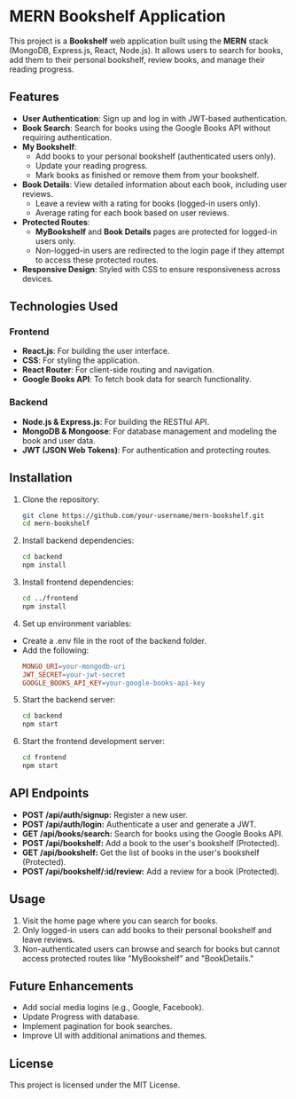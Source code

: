 # MERN Bookshelf Application

This project is a **Bookshelf** web application built using the **MERN** stack (MongoDB, Express.js, React, Node.js). It allows users to search for books, add them to their personal bookshelf, review books, and manage their reading progress.

## Features

- **User Authentication**: Sign up and log in with JWT-based authentication.
- **Book Search**: Search for books using the Google Books API without requiring authentication.
- **My Bookshelf**:
  - Add books to your personal bookshelf (authenticated users only).
  - Update your reading progress.
  - Mark books as finished or remove them from your bookshelf.
- **Book Details**: View detailed information about each book, including user reviews.
  - Leave a review with a rating for books (logged-in users only).
  - Average rating for each book based on user reviews.
- **Protected Routes**:
  - **MyBookshelf** and **Book Details** pages are protected for logged-in users only.
  - Non-logged-in users are redirected to the login page if they attempt to access these protected routes.
- **Responsive Design**: Styled with CSS to ensure responsiveness across devices.

## Technologies Used

### Frontend

- **React.js**: For building the user interface.
- **CSS**: For styling the application.
- **React Router**: For client-side routing and navigation.
- **Google Books API**: To fetch book data for search functionality.

### Backend

- **Node.js & Express.js**: For building the RESTful API.
- **MongoDB & Mongoose**: For database management and modeling the book and user data.
- **JWT (JSON Web Tokens)**: For authentication and protecting routes.

## Installation

1. Clone the repository:
   ```bash
   git clone https://github.com/your-username/mern-bookshelf.git
   cd mern-bookshelf
   ```
2. Install backend dependencies:
   ```bash
   cd backend
   npm install
   ```
3. Install frontend dependencies:
   ```bash
   cd ../frontend
   npm install
   ```
4. Set up environment variables:

- Create a .env file in the root of the backend folder.
- Add the following:
  ```makefile
  MONGO_URI=your-mongodb-uri
  JWT_SECRET=your-jwt-secret
  GOOGLE_BOOKS_API_KEY=your-google-books-api-key
  ```

5. Start the backend server:
   ```bash
   cd backend
   npm start
   ```
6. Start the frontend development server:
   ```bash
   cd frontend
   npm start
   ```

## API Endpoints

- **POST /api/auth/signup:** Register a new user.
- **POST /api/auth/login:** Authenticate a user and generate a JWT.
- **GET /api/books/search:** Search for books using the Google Books API.
- **POST /api/bookshelf:** Add a book to the user's bookshelf (Protected).
- **GET /api/bookshelf:** Get the list of books in the user's bookshelf (Protected).
- **POST /api/bookshelf/:id/review:** Add a review for a book (Protected).

## Usage

1. Visit the home page where you can search for books.
2. Only logged-in users can add books to their personal bookshelf and leave reviews.
3. Non-authenticated users can browse and search for books but cannot access protected routes like "MyBookshelf" and "BookDetails."

## Future Enhancements

- Add social media logins (e.g., Google, Facebook).
- Update Progress with database.
- Implement pagination for book searches.
- Improve UI with additional animations and themes.

## License

This project is licensed under the MIT License.
